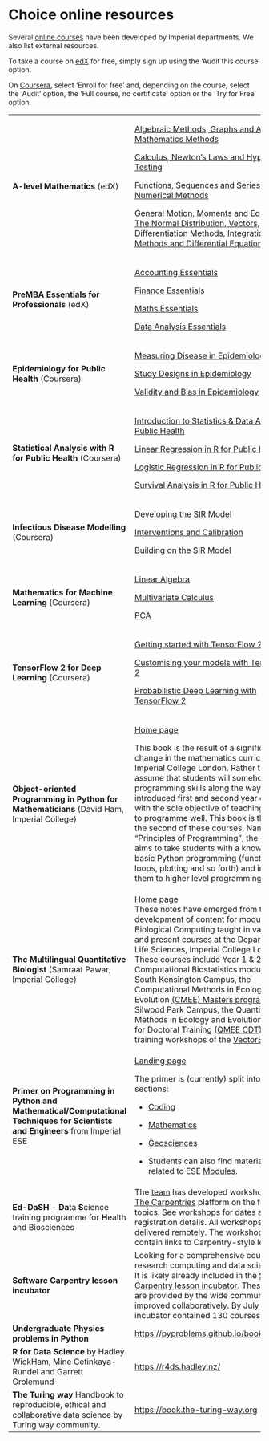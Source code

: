 # Choice online resources

Several [online
courses](https://www.imperial.ac.uk/students/success-guide/ug/effective-study/working-by-yourself/learning-online/online-courses/)
have been developed by Imperial departments. We also list external
resources.

To take a course on [edX](https://www.edx.org/school/imperialx) for
free, simply sign up using the ‘Audit this course’ option.

On [Coursera](https://www.coursera.org/imperial), select ‘Enroll for
free’ and, depending on the course, select the ‘Audit’ option, the ‘Full
course, no certificate’ option or the ‘Try for Free’ option.

<table>
<colgroup>
<col style="width: 38%" />
<col style="width: 61%" />
</colgroup>
<tr>
<td><strong>A-level Mathematics </strong>(edX)</td>
<td><p><a
href="https://www.edx.org/course/a-level-mathematics-for-year-12-course-1-algebraic">Algebraic
Methods, Graphs and Applied Mathematics Methods</a></p>
<p><a
href="https://www.edx.org/course/a-level-mathematics-for-year-12-course-2-calculus">Calculus,
Newton’s Laws and Hypothesis Testing</a></p>
<p><a
href="https://www.edx.org/course/a-level-mathematics-for-year-13-course-1-functions">Functions,
Sequences and Series, and Numerical Methods</a></p>
<p><a
href="https://www.edx.org/course/a-level-mathematics-for-year-13-course-2">General
Motion, Moments and Equilibrium, The Normal Distribution, Vectors,
Differentiation Methods, Integration Methods and Differential
Equations</a></p></td>
</tr>
<tr>
<td><strong>PreMBA Essentials for Professionals </strong>(edX)</td>
<td><p><a
href="https://www.edx.org/course/accounting-essentials">Accounting
Essentials</a></p>
<p><a href="https://www.edx.org/course/finance-essentials">Finance
Essentials</a></p>
<p><a href="https://www.edx.org/course/maths-essentials">Maths
Essentials</a></p>
<p><a href="https://www.edx.org/course/data-analysis-essentials">Data
Analysis Essentials</a></p></td>
</tr>
<tr>
<td><strong>Epidemiology for Public Health</strong> (Coursera)</td>
<td><p><a
href="https://www.coursera.org/learn/measuring-disease-epidemiology"><u>Measuring
Disease in Epidemiology</u></a></p>
<p><a
href="https://www.coursera.org/learn/study-designs-epidemiology"><u>Study
Designs in Epidemiology</u></a></p>
<p><a
href="https://www.coursera.org/learn/validity-bias-epidemiology"><u>Validity
and Bias in Epidemiology</u></a></p></td>
</tr>
<tr>
<td><strong>Statistical Analysis with R for Public Health</strong>
(Coursera)</td>
<td><p><a
href="https://www.coursera.org/learn/introduction-statistics-data-analysis-public-health">Introduction
to Statistics &amp; Data Analysis in Public Health</a></p>
<p><a
href="https://www.coursera.org/learn/linear-regression-r-public-health">Linear
Regression in R for Public Health</a></p>
<p><a
href="https://www.coursera.org/learn/logistic-regression-r-public-health">Logistic
Regression in R for Public Health</a></p>
<p><a
href="https://www.coursera.org/learn/survival-analysis-r-public-health">Survival
Analysis in R for Public Health</a></p></td>
</tr>
<tr>
<td><strong>Infectious Disease Modelling</strong> (Coursera)</td>
<td><p><a
href="https://www.coursera.org/learn/developing-the-sir-model"><u>Developing
the SIR Model</u></a></p>
<p><a
href="https://www.coursera.org/learn/interventions-and-calibration"><u>Interventions
and Calibration</u></a></p>
<p><a
href="https://www.coursera.org/learn/building-on-the-sir-model"><u>Building
on the SIR Model</u></a></p></td>
</tr>
<tr>
<td><strong>Mathematics for Machine Learning</strong> (Coursera)</td>
<td><p><a
href="https://www.coursera.org/learn/linear-algebra-machine-learning">Linear
Algebra</a></p>
<p><a
href="https://www.coursera.org/learn/multivariate-calculus-machine-learning">Multivariate
Calculus</a></p>
<p><a
href="https://www.coursera.org/learn/pca-machine-learning">PCA</a></p></td>
</tr>
<tr>
<td><strong>TensorFlow 2 for Deep Learning</strong> (Coursera)</td>
<td><p><a
href="https://www.coursera.org/learn/getting-started-with-tensor-flow2">Getting
started with TensorFlow 2</a></p>
<p><a
href="https://www.coursera.org/learn/customising-models-tensorflow2">Customising
your models with TensorFlow 2</a></p>
<p><a
href="https://www.coursera.org/learn/probabilistic-deep-learning-with-tensorflow2">Probabilistic
Deep Learning with TensorFlow 2</a></p></td>
</tr>
<tr>
<td><strong>Object-oriented Programming in Python for
Mathematicians</strong> (David Ham, Imperial College)</td>
<td><p><a href="https://object-oriented-python.github.io">Home
page</a></p>
<p>This book is the result of a significant change in the mathematics
curriculum at Imperial College London. Rather than assume that students
will somehow acquire programming skills along the way, we have
introduced first and second year courses with the sole objective of
teaching students to programme well. This book is the text for the
second of these courses. Named “Principles of Programming”, the course
aims to take students with a knowledge of basic Python programming
(functions, loops, plotting and so forth) and introduce them to higher
level programming concepts.</p></td>
</tr>
<tr>
<td><strong>The Multilingual Quantitative Biologist</strong> (Samraat
Pawar, Imperial College)</td>
<td><a href="https://mulquabio.github.io/MQB/intro.html">Home
page</a><br />
These notes have emerged from the development of content for modules on
Biological Computing taught in various past and present courses at the
Department of Life Sciences, Imperial College London. These courses
include Year 1 &amp; 2 Computational Biostatistics modules at the South
Kensington Campus, the Computational Methods in Ecology and Evolution <a
href="http://www.imperial.ac.uk/life-sciences/postgraduate/masters-courses/computational-methods-in-ecology-and-evolution/">(CMEE)
Masters program</a> at the Silwood Park Campus, the Quantitative Methods
in Ecology and Evolution Centre for Doctoral Training (<a
href="https://www.imperial.ac.uk/qmee-cdt/">QMEE CDT</a>), and the
training workshops of the <a href="http://vectorbite.org/">VectorBiTE
RCN</a>.</td>
</tr>
<tr>
<td><strong>Primer on Programming in Python and
Mathematical/Computational Techniques for Scientists and
Engineers</strong> from Imperial ESE</td>
<td><p><a
href="https://primer-computational-mathematics.github.io/book/intro.html">Landing
page</a></p>
<p>The primer is (currently) split into four sections:</p>
<ul>
<li><p><a
href="https://primer-computational-mathematics.github.io/book/b_coding/intro.html">Coding</a></p></li>
<li><p><a
href="https://primer-computational-mathematics.github.io/book/c_mathematics/intro.html">Mathematics</a></p></li>
<li><p><a
href="https://primer-computational-mathematics.github.io/book/d_geosciences/intro.html">Geosciences</a></p></li>
<li><p>Students can also find material closely related to ESE <a
href="https://primer-computational-mathematics.github.io/book/a_modules/intro.html">Modules</a>.</p></li>
</ul></td>
</tr>
<tr>
<td><strong>Ed-DaSH</strong> - <strong>Da</strong>ta
<strong>S</strong>cience training programme for <strong>H</strong>ealth
and Biosciences</td>
<td>The <a
href="https://edcarp.github.io/Ed-DaSH/ed_dash_team.html">team</a> has
developed workshops using <a href="https://carpentries.org/">The
Carpentries</a> platform on the following topics. See <a
href="https://edcarp.github.io/Ed-DaSH/workshops.html">workshops</a> for
dates and registration details. All workshops will be delivered
remotely. The workshop sites contain links to Carpentry-style
lessons.</td>
</tr>
<tr>
<td><strong>Software Carpentry lesson incubator</strong></td>
<td>Looking for a comprehensive course in a research computing and data
science topic. It is likely already included in the <a
href="https://carpentries.org/community-lessons/">Software Carpentry
lesson incubator</a>. These lessons are provided by the wide community
and improved collaboratively. By July 2022, the incubator contained 130
courses.</td>
</tr>
<tr>
<td><strong>Undergraduate Physics problems in Python</strong></td>
<td><a
href="https://pyproblems.github.io/book/intro.html">https://pyproblems.github.io/book/intro.html</a></td>
</tr>
<tr>
<td><strong>R for Data Science</strong> by Hadley WickHam, Mine
Cetinkaya-Rundel and Garrett Grolemund</td>
<td><a href="https://r4ds.hadley.nz/">https://r4ds.hadley.nz/</a></td>
</tr>
<tr>
<td><strong>The Turing way</strong> Handbook to reproducible, ethical and collaborative data science by Turing way community.</td>
<td><a href="https://book.the-turing-way.org/">https://book.the-turing-way.org</a></td>
</tr>
</table>
